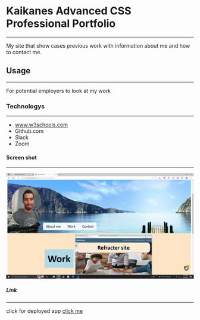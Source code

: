 # Kaikanes Advanced CSS Professional Portfolio
***
My site that show cases previous work with information about me and how to contact me.
## Usage
***
For potential employers to look at my work
### Technologys
***
* www.w3schools.com
* Github.com
* Slack
* Zoom
#### Screen shot
***
![image](./assets/images/sitescreenshot.png)
##### Link
***
click for deployed app
[click me](https://lacnoskillz.github.io/kaikanes-advanced-css-pro-portfolio/)
